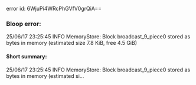 error id: 6WjuPi4WRcPhGVfV0grQiA==
### Bloop error:

25/06/17 23:25:45 INFO MemoryStore: Block broadcast_9_piece0 stored as bytes in memory (estimated size 7.8 KiB, free 4.5 GiB)
#### Short summary: 

25/06/17 23:25:45 INFO MemoryStore: Block broadcast_9_piece0 stored as bytes in memory (estimated si...